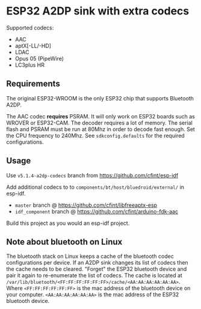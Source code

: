 # ESP32 A2DP sink with extra codecs

Supported codecs:

 * AAC
 * aptX[-LL/-HD]
 * LDAC
 * Opus 05 (PipeWire)
 * LC3plus HR

## Requirements

The original ESP32-WROOM is the only ESP32 chip that supports Bluetooth A2DP.

The AAC codec __requires__ PSRAM. It will only work on ESP32 boards such as WROVER or ESP32-CAM. The decoder requires a lot of memory. The serial flash and PSRAM must be run at 80Mhz in order to decode fast enough. Set the CPU frequency to 240Mhz. See `sdkconfig.defaults` for the required configurations.


## Usage

Use `v5.1.4-a2dp-codecs` branch from https://github.com/cfint/esp-idf

Add additional codecs to to `components/bt/host/bluedroid/external/` in esp-idf.
 *  `master` branch @ https://github.com/cfint/libfreeaptx-esp
 *  `idf_component` branch @ https://github.com/cfint/arduino-fdk-aac

Build this project as you would an esp-idf project.


## Note about bluetooth on Linux

The bluetooth stack on Linux keeps a cache of the bluetooth codec configurations per device. If an A2DP sink changes its list of codecs then the cache needs to be cleared. "Forget" the ESP32 bluetooth device and pair it again to re-enumerate the list of codecs. The cache is located at `/var/lib/bluetooth/<FF:FF:FF:FF:FF:FF>/cache/<AA:AA:AA:AA:AA:AA>`. Where `<FF:FF:FF:FF:FF:FF>` is the mac address of the bluetooth device on your computer. `<AA:AA:AA:AA:AA:AA>` is the mac address of the ESP32 bluetooth device.

